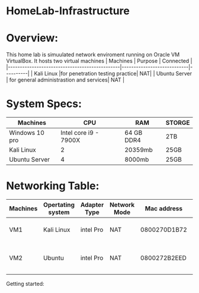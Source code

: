 # HomeLab-Infrastructure

# Overview: 
  This home lab is simuulated network enviroment running on Oracle VM VirtualBox.
  It hosts two virtual machines
  | Machines                                       | Purpose        | Connected |
|-----------------------------------------------|----------------------------|----------|
| Kali Linux                                    |for penetration testing practice| NAT|
| Ubuntu Server          | for general administrastion and services| NAT |

      
# System Specs:
   | Machines                                   | CPU                         | RAM |  STORGE |
|-----------------------------------------------|----------------------------|---------|-------|
| Windows 10 pro                                 | Intel core i9 - 7900X | 64 GB DDR4| 2TB|
| Kali Linux          | 2 | 20359mb  |25GB
| Ubuntu Server       | 4 | 8000mb  |25GB

# Networking Table: 
| Machines   | Opertating system| Adapter Type| Network Mode|Mac address| IP address|Purpose|
|------------|------------------|-------------|-------------|-----------|-----------|------|
|VM1           |Kali Linux | intel Pro | NAT| 0800270D1B72 | 10.0.2.3 | Pentesting security tools|
|VM2       | Ubuntu | intel Pro | NAT|0800272B2EED | 10.0.2.15 | Web server testing services| 

Getting started: 
